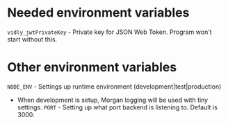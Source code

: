 # Needed environment variables

`vidly_jwtPrivateKey` - Private key for JSON Web Token. Program won't start without this.

# Other environment variables

`NODE_ENV` - Settings up runtime environment (development|test|production)

- When development is setup, Morgan logging will be used with tiny settings.
  `PORT` - Setting up what port backend is listening to. Default is 3000.
